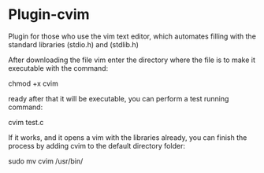 # Plugin-cvim
Plugin for those who use the vim text editor, which automates filling with the standard libraries (stdio.h) and (stdlib.h)


After downloading the file vim enter the directory where the file is to make it executable with the command:

chmod +x cvim

ready after that it will be executable, you can perform a test running command:

cvim test.c

If it works, and it opens a vim with the libraries already, you can finish the process by adding cvim to the default directory folder:

sudo mv cvim /usr/bin/
